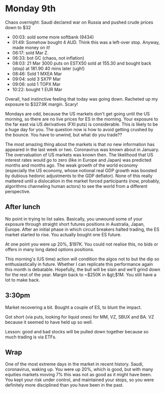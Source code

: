 # Monday 9th

Chaos overnight: Saudi declared war on Russia and pushed crude prices down to $32

* 00:03: sold some more softbank \(9434\)
* 01:49: Somehow bought 4 AUD. Think this was a left-over stop. Anyway, made money on it!
* 06:17: sold Mar Z. 
* 06:33: bot GC \(chaos, not inflation\)
* 08:03: 21 Mar 3000 puts on ESTX50 sold at 155.30 and bought back \(stop\) at 181.90 40 mins later \(ugh!\)
* 08:46: Sold 1 MXEA Mar
* 09:04: sold 3 SX7P Mar
* 09:06: sold 1 TOPX Mar
* 10:22: bought 1 EUR Mar

Overall, had instinctive feeling that today was going down. Racheted up my exposure to $327.9K margin. Scary!

Mondays are odd, because the US markets don't get going until the US morning, so there are no live prices for ES in the morning. Your exposure to the far east via US derivatives \(FXI puts\) is considerable. This is likely to be a huge day for you. The question now is how to avoid getting crushed by the bounce. You have to unwind, but what do you trade??

The most amazing thing about the markets is that no new information has appeared in the last week or two. Coronavirus was known about in January. The overvaluation of US markets was known then. The likelihood that US interest rates would go to zero \(like in Europe and Japan\) was predicted months and months ago. The weak growth of the world economy \(especially the US economy, whose notional real GDP growth was boosted by dubious hedonic adjustments to the GDP deflator\). None of this really mattered until a dislocation in the market forced participants \(now, probably, algorithms channeling human actors\) to see the world from a different perspective.

## After lunch

No point in trying to list sales. Basically, you unwound some of your exposure through straight short futures positions in Australia, Japan, Europe. After an initial phase in which circuit breakers halted trading, the ES market started to rise. You actually bought one ES future.

At one point you were up 20%, $197K. You could not realise this, no bids or offers in many long dated options positions.

This morning's \(US time\) action will condition the algos not to but the dip so enthusiastically in future. Whether I can replicate this performance again this month is debatable. Hopefully, the bull will be slain and we'll grind down for the rest of the year. Margin back to ~$250K in &gt;$1M. You still have a lot to make back.

## 3:30pm

Market recovering a bit. Bought a couple of ES, to blunt the impact.

Got short \(via puts, looking for liquid ones\) for MM, VZ, SBUX and BA. VZ because it seemed to have held up so well.

Lesson: good and bad stocks will be pulled down together because so much trading is via ETFs.

## Wrap

One of the most extreme days in the market in recent history. Saudi, coronavirus, waking up. You were up 20%, which is good, but with many equities markets moving 7% this was not as good as it might have been. You kept your risk under control, and maintained your stops, so you were definitely more disciplined than you have been in the past.


